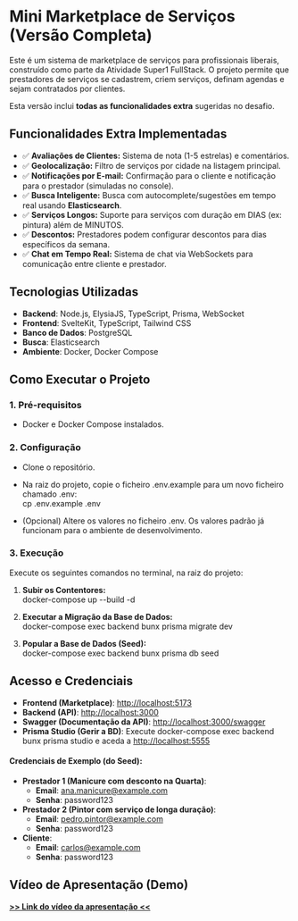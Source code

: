 # **Mini Marketplace de Serviços (Versão Completa)**

Este é um sistema de marketplace de serviços para profissionais liberais, construído como parte da Atividade Super1 FullStack. O projeto permite que prestadores de serviços se cadastrem, criem serviços, definam agendas e sejam contratados por clientes.

Esta versão inclui **todas as funcionalidades extra** sugeridas no desafio.

## **Funcionalidades Extra Implementadas**

* ✅ **Avaliações de Clientes:** Sistema de nota (1-5 estrelas) e comentários.  
* ✅ **Geolocalização:** Filtro de serviços por cidade na listagem principal.  
* ✅ **Notificações por E-mail:** Confirmação para o cliente e notificação para o prestador (simuladas no console).  
* ✅ **Busca Inteligente:** Busca com autocomplete/sugestões em tempo real usando **Elasticsearch**.  
* ✅ **Serviços Longos:** Suporte para serviços com duração em DIAS (ex: pintura) além de MINUTOS.  
* ✅ **Descontos:** Prestadores podem configurar descontos para dias específicos da semana.  
* ✅ **Chat em Tempo Real:** Sistema de chat via WebSockets para comunicação entre cliente e prestador.

## **Tecnologias Utilizadas**

* **Backend**: Node.js, ElysiaJS, TypeScript, Prisma, WebSocket  
* **Frontend**: SvelteKit, TypeScript, Tailwind CSS  
* **Banco de Dados**: PostgreSQL  
* **Busca**: Elasticsearch  
* **Ambiente**: Docker, Docker Compose

## **Como Executar o Projeto**

### **1\. Pré-requisitos**

* Docker e Docker Compose instalados.

### **2\. Configuração**

* Clone o repositório.  
* Na raiz do projeto, copie o ficheiro .env.example para um novo ficheiro chamado .env:  
  cp .env.example .env

* (Opcional) Altere os valores no ficheiro .env. Os valores padrão já funcionam para o ambiente de desenvolvimento.

### **3\. Execução**

Execute os seguintes comandos no terminal, na raiz do projeto:

1. **Subir os Contentores:**  
   docker-compose up \--build \-d

2. **Executar a Migração da Base de Dados:**  
   docker-compose exec backend bunx prisma migrate dev

3. **Popular a Base de Dados (Seed):**  
   docker-compose exec backend bunx prisma db seed

## **Acesso e Credenciais**

* **Frontend (Marketplace)**: [http://localhost:5173](https://www.google.com/search?q=http://localhost:5173)  
* **Backend (API)**: [http://localhost:3000](https://www.google.com/search?q=http://localhost:3000)  
* **Swagger (Documentação da API)**: [http://localhost:3000/swagger](https://www.google.com/search?q=http://localhost:3000/swagger)  
* **Prisma Studio (Gerir a BD)**: Execute docker-compose exec backend bunx prisma studio e aceda a [http://localhost:5555](https://www.google.com/search?q=http://localhost:5555)

#### **Credenciais de Exemplo (do Seed):**

* **Prestador 1 (Manicure com desconto na Quarta)**:  
  * **Email**: ana.manicure@example.com  
  * **Senha**: password123  
* **Prestador 2 (Pintor com serviço de longa duração)**:  
  * **Email**: pedro.pintor@example.com  
  * **Senha**: password123  
* **Cliente**:  
  * **Email**: carlos@example.com  
  * **Senha**: password123

## **Vídeo de Apresentação (Demo)**

[**\>\> Link do vídeo da apresentação \<\<**](https://www.youtube.com/)
